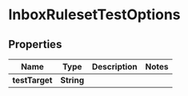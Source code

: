 

# InboxRulesetTestOptions

## Properties

Name | Type | Description | Notes
------------ | ------------- | ------------- | -------------
**testTarget** | **String** |  | 



